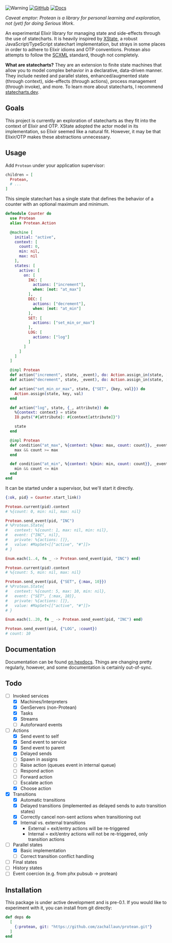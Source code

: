 ![Warning](https://img.shields.io/badge/Warning-Experimental-critical?labelColor=870800&color=d11a0f) [![GitHub](https://img.shields.io/badge/GitHub-zachallaun%2Fprotean-orange?logo=github)](https://github.com/zachallaun/protean) [![Docs](https://img.shields.io/badge/-Docs-informational)](https://hexdocs.pm/protean/)

<!-- MDOC !-->

_Caveat emptor: Protean is a library for personal learning and exploration, not (yet) for doing Serious Work_.

An experimental Elixir library for managing state and side-effects through the use of statecharts. It is heavily inspired by [XState](https://xstate.js.org/docs/), a robust JavaScript/TypeScript statechart implementation, but strays in some places in order to adhere to Elixir idioms and OTP conventions. Protean also attempts to follow the [SCXML](https://www.w3.org/TR/scxml/) standard, though not completely.

**What are statecharts?** They are an extension to finite state machines that allow you to model complex behavior in a declarative, data-driven manner. They include nested and parallel states, enhanced/augmented state (through context), side-effects (through actions), process management (through invoke), and more. To learn more about statecharts, I recommend [statecharts.dev](https://statecharts.dev/).

## Goals

This project is currently an exploration of statecharts as they fit into the context of Elixir and OTP. XState adopted the actor model in its implementation, so Elixir seemed like a natural fit. However, it may be that Elixir/OTP makes these abstractions unnecessary.

## Usage

Add `Protean` under your application supervisor:

```elixir
children = [
  Protean,
  # ...
]
```

This simple statechart has a single state that defines the behavior of a counter with an optional maximum and minimum.

```elixir
defmodule Counter do
  use Protean
  alias Protean.Action

  @machine [
    initial: "active",
    context: [
      count: 0,
      min: nil,
      max: nil
    ],
    states: [
      active: [
        on: [
          INC: [
            actions: ["increment"],
            when: [not: "at_max"]
          ],
          DEC: [
            actions: ["decrement"],
            when: [not: "at_min"]
          ],
          SET: [
            actions: ["set_min_or_max"]
          ],
          LOG: [
            actions: ["log"]
          ]
        ]
      ]
    ]
  ]

  @impl Protean
  def action("increment", state, _event), do: Action.assign_in(state, [:count], & &1 + 1)
  def action("decrement", state, _event), do: Action.assign_in(state, [:count], & &1 - 1)

  def action("set_min_or_max", state, {"SET", {key, val}}) do
    Action.assign(state, key, val)
  end

  def action("log", state, {_, attribute}) do
    %{context: context} = state
    IO.puts("#{attribute}: #{context[attribute]}")

    state
  end

  @impl Protean
  def condition("at_max", %{context: %{max: max, count: count}}, _event) do
    max && count >= max
  end

  def condition("at_min", %{context: %{min: min, count: count}}, _event) do
    min && count <= min
  end
end
```

It can be started under a supervisor, but we'll start it directly.

```elixir
{:ok, pid} = Counter.start_link()

Protean.current(pid).context
# %{count: 0, min: nil, max: nil}

Protean.send_event(pid, "INC")
# %Protean.State{
#   context: %{count: 1, max: nil, min: nil},
#   event: {"INC", nil},
#   private: %{actions: []},
#   value: #MapSet<[["active", "#"]]>
# }

Enum.each(1..4, fn _ -> Protean.send_event(pid, "INC") end)

Protean.current(pid).context
# %{count: 5, min: nil, max: nil}

Protean.send_event(pid, {"SET", {:max, 10}})
# %Protean.State{
#   context: %{count: 5, max: 10, min: nil},
#   event: {"SET", {:max, 10}},
#   private: %{actions: []},
#   value: #MapSet<[["active", "#"]]>
# }

Enum.each(1..20, fn _ -> Protean.send_event(pid, "INC") end)

Protean.send_event(pid, {"LOG", :count})
# count: 10
```

<!-- MDOC !-->

## Documentation

Documentation can be found [on hexdocs](https://hexdocs.pm/protean/readme.html). Things are changing pretty regularly, however, and some documentation is certainly out-of-sync.

## Todo

- [ ] Invoked services
  - [x] Machines/Interpreters
  - [x] GenServers (non-Protean)
  - [x] Tasks
  - [x] Streams
  - [ ] Autoforward events
- [ ] Actions
  - [x] Send event to self
  - [x] Send event to service
  - [x] Send event to parent
  - [x] Delayed sends
  - [ ] Spawn in assigns
  - [ ] Raise action (queues event in internal queue)
  - [ ] Respond action
  - [ ] Forward action
  - [ ] Escalate action
  - [x] Choose action
- [x] Transitions
  - [x] Automatic transitions
  - [x] Delayed transitions (implemented as delayed sends to auto transition states)
  - [x] Correctly cancel non-sent actions when transitioning out
  - [x] Internal vs. external transitions
    - External = exit/entry actions will be re-triggered
    - Internal = exit/entry actions will not be re-triggered, only transition actions
- [ ] Parallel states
  - [x] Basic implementation
  - [ ] Correct transition conflict handling
- [ ] Final states
- [ ] History states
- [ ] Event coercion (e.g. from phx pubsub -> protean)

## Installation

This package is under active development and is pre-0.1. If you would like to experiment with it, you can install from git directly:

```elixir
def deps do
  [
    {:protean, git: "https://github.com/zachallaun/protean.git"}
  ]
end
```
